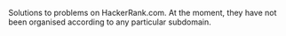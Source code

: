 Solutions to problems on HackerRank.com. At the moment, they have not been organised according to any particular subdomain. 
